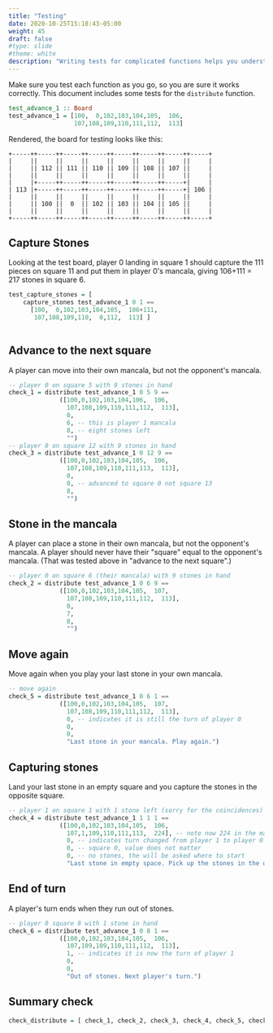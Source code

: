 ```yaml
---
title: "Testing"
date: 2020-10-25T15:18:43-05:00
weight: 45
draft: false
#type: slide
#theme: white
description: "Writing tests for complicated functions helps you understand them better and makes them more likely to be correct."
---
```


Make sure you test each function as you go, so you are sure it works
correctly. This document includes some tests for the `distribute`
function.

```haskell
test_advance_1 :: Board
test_advance_1 = [100,  0,102,103,104,105,  106,
                  107,108,109,110,111,112,  113]
```

Rendered, the board for testing looks like this:
```
+-----++-----++-----++-----++-----++-----++-----++-----+
|     ||     ||     ||     ||     ||     ||     ||     |
|     || 112 || 111 || 110 || 109 || 108 || 107 ||     |
|     ||     ||     ||     ||     ||     ||     ||     |
|     |+-----++-----++-----++-----++-----++-----+|     |
| 113 |+-----++-----++-----++-----++-----++-----+| 106 |
|     ||     ||     ||     ||     ||     ||     ||     |
|     || 100 ||  0  || 102 || 103 || 104 || 105 ||     |
|     ||     ||     ||     ||     ||     ||     ||     |
+-----++-----++-----++-----++-----++-----++-----++-----+
```

## Capture Stones

Looking at the test board, player 0 landing in square 1 should capture
the 111 pieces on square 11 and put them in player 0's mancala, giving
106+111 = 217 stones in square 6.

```haskell
test_capture_stones = [
    capture_stones test_advance_1 0 1 ==
      [100,  0,102,103,104,105,  106+111,
       107,108,109,110,  0,112,  113] ]
    
```

## Advance to the next square

A player can move into their own mancala, but not the opponent's
mancala.

```haskell
-- player 0 on square 5 with 9 stones in hand
check_1 = distribute test_advance_1 0 5 9 == 
              ([100,0,102,103,104,106,  106,
                107,108,109,110,111,112,  113],
                0,
                6, -- this is player 1 mancala
                8, -- eight stones left
                "")
-- player 0 on square 12 with 9 stones in hand
check_3 = distribute test_advance_1 0 12 9 == 
              ([100,0,102,103,104,105,  106,
                107,108,109,110,111,113,  113],
                0,
                0, -- advanced to square 0 not square 13
                8, 
                "")
```

## Stone in the mancala

A player can place a stone in their own mancala, but not the
opponent's mancala. A player should never have their "square" equal to
the opponent's mancala. (That was tested above in "advance to the next square".)

```haskell
-- player 0 on square 6 (their mancala) with 9 stones in hand
check_2 = distribute test_advance_1 0 6 9 == 
              ([100,0,102,103,104,105,  107,
                107,108,109,110,111,112,  113],
                0,
                7,
                8, 
                "")

```

## Move again

Move again when you play your last stone in your own mancala.

```haskell
-- move again
check_5 = distribute test_advance_1 0 6 1 ==
              ([100,0,102,103,104,105,  107,
                107,108,109,110,111,112,  113],
                0, -- indicates it is still the turn of player 0
                0,
                0, 
                "Last stone in your mancala. Play again.")
```

## Capturing stones

Land your last stone in an empty square and you capture the stones in
the opposite square.

```haskell
-- player 1 on square 1 with 1 stone left (sorry for the coincidences)
check_4 = distribute test_advance_1 1 1 1 ==
              ([100,0,102,103,104,105,  106,
                107,1,109,110,111,113,  224], -- note now 224 in the mancala
                0, -- indicates turn changed from player 1 to player 0
                0, -- square 0, value does not matter
                0, -- no stones, the will be asked where to start
                "Last stone in empty space. Pick up the stones in the opposite square.")
```


## End of turn

A player's turn ends when they run out of stones.
  
```haskell
-- player 0 square 8 with 1 stone in hand
check_6 = distribute test_advance_1 0 8 1 ==
              ([100,0,102,103,104,105,  106,
                107,109,109,110,111,112,  113],
                1, -- indicates it is now the turn of player 1
                0,
                0, 
                "Out of stones. Next player's turn.")
```

## Summary check

```haskell
check_distribute = [ check_1, check_2, check_3, check_4, check_5, check_6 ]
```

